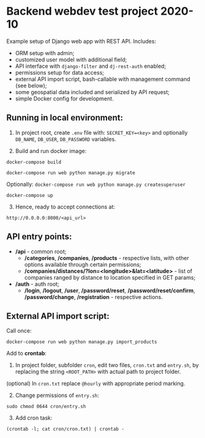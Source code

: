 Backend webdev test project 2020-10
===
Example setup of Django web app with REST API. Includes:
- ORM setup with admin;
- customized user model with additional field;
- API interface with `django-filter` and `dj-rest-auth` enabled;
- permissions setup for data access;
- external API import script, bash-callable with management command (see below);
- some geospatial data included and serialized by API request;
- simple Docker config for development.

Running in local environment:
-
1) In project root, create `.env` file with:
`SECRET_KEY=<key>`
and optionally `DB_NAME`, `DB_USER`, `DB_PASSWORD` variables.

2) Build and run docker image:

`docker-compose build`

`docker-compose run web python manage.py migrate`

Optionally: `docker-compose run web python manage.py createsuperuser`

`docker-compose up`

3) Hence, ready to accept connections at:

`http://0.0.0.0:8000/<api_url>`

API entry points:
-
-  __/api__ - common root;
	-  __/categories__, __/companies__, __/products__ - respective lists, with other options available through certain permissions;
	- __/companies/distances/?lon=\<longitude>&lat=\<latitude>__ - list of companies ranged by distance to location specified in GET params;
-  __/auth__ - auth root;
	-  __/login__, __/logout__, __/user__, __/password/reset__, __/password/reset/confirm__, __/password/change__, __/registration__ - respective actions.

External API import script:
-
Call once:

`docker-compose run web python manage.py import_products`

Add to __crontab__:
1) In project folder, subfolder `cron`, edit two files, `cron.txt` and `entry.sh`, by replacing the string `<ROOT_PATH>` with actual path to project folder.

(optional) In `cron.txt` replace `@hourly` with appropriate period marking.

2) Change permissions of `entry.sh`:

`sudo chmod 0644 cron/entry.sh`

3) Add cron task:

`(crontab -l; cat cron/cron.txt) | crontab -`
